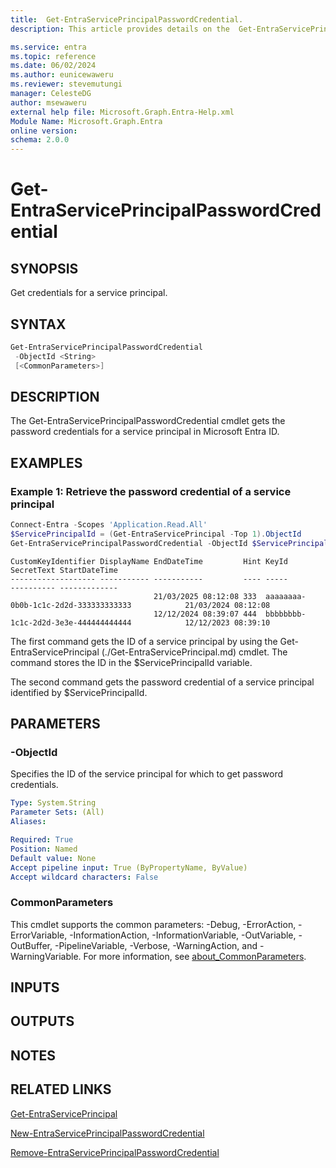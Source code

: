 ```yaml
---
title:  Get-EntraServicePrincipalPasswordCredential.
description: This article provides details on the  Get-EntraServicePrincipalPasswordCredential Command.

ms.service: entra
ms.topic: reference
ms.date: 06/02/2024
ms.author: eunicewaweru
ms.reviewer: stevemutungi
manager: CelesteDG
author: msewaweru
external help file: Microsoft.Graph.Entra-Help.xml
Module Name: Microsoft.Graph.Entra
online version:
schema: 2.0.0
---
```


# Get-EntraServicePrincipalPasswordCredential

## SYNOPSIS

Get credentials for a service principal.

## SYNTAX

```powershell
Get-EntraServicePrincipalPasswordCredential 
 -ObjectId <String> 
 [<CommonParameters>]
```

## DESCRIPTION

The Get-EntraServicePrincipalPasswordCredential cmdlet gets the password credentials for a service principal in Microsoft Entra ID.

## EXAMPLES

### Example 1: Retrieve the password credential of a service principal

```powershell
Connect-Entra -Scopes 'Application.Read.All'
$ServicePrincipalId = (Get-EntraServicePrincipal -Top 1).ObjectId
Get-EntraServicePrincipalPasswordCredential -ObjectId $ServicePrincipalId
```

```output
CustomKeyIdentifier DisplayName EndDateTime         Hint KeyId                                SecretText StartDateTime
------------------- ----------- -----------         ---- -----                                ---------- -------------
                                21/03/2025 08:12:08 333  aaaaaaaa-0b0b-1c1c-2d2d-333333333333            21/03/2024 08:12:08
                                12/12/2024 08:39:07 444  bbbbbbbb-1c1c-2d2d-3e3e-444444444444            12/12/2023 08:39:10
```

The first command gets the ID of a service principal by using the Get-EntraServicePrincipal (./Get-EntraServicePrincipal.md) cmdlet. 
The command stores the ID in the $ServicePrincipalId variable.

The second command gets the password credential of a service principal identified by $ServicePrincipalId.

## PARAMETERS

### -ObjectId

Specifies the ID of the service principal for which to get password credentials.

```yaml
Type: System.String
Parameter Sets: (All)
Aliases:

Required: True
Position: Named
Default value: None
Accept pipeline input: True (ByPropertyName, ByValue)
Accept wildcard characters: False
```

### CommonParameters

This cmdlet supports the common parameters: -Debug, -ErrorAction, -ErrorVariable, -InformationAction, -InformationVariable, -OutVariable, -OutBuffer, -PipelineVariable, -Verbose, -WarningAction, and -WarningVariable. For more information, see [about_CommonParameters](https://go.microsoft.com/fwlink/?LinkID=113216).

## INPUTS

## OUTPUTS

## NOTES

## RELATED LINKS

[Get-EntraServicePrincipal](Get-EntraServicePrincipal.md)

[New-EntraServicePrincipalPasswordCredential](New-EntraServicePrincipalPasswordCredential.md)

[Remove-EntraServicePrincipalPasswordCredential](Remove-EntraServicePrincipalPasswordCredential.md)
